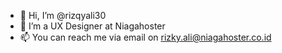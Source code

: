 - 👋 Hi, I’m @rizqyali30
- 👀 I’m a UX Designer at Niagahoster
- 📫 You can reach me via email on rizky.ali@niagahoster.co.id

<!---
rizqyali30/rizqyali30 is a ✨ special ✨ repository because its `README.md` (this file) appears on your GitHub profile.
You can click the Preview link to take a look at your changes.
--->
